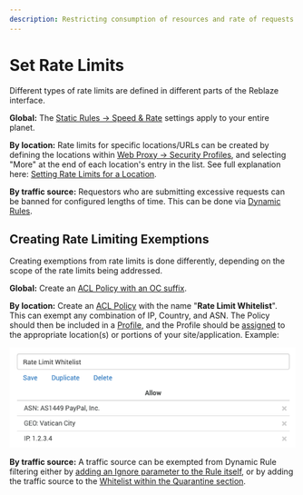 ```yaml
---
description: Restricting consumption of resources and rate of requests
---
```


# Set Rate Limits

Different types of rate limits are defined in different parts of the Reblaze interface.

**Global:** The [Static Rules -&gt; Speed & Rate](../../product-walkthrough/security/static-rules.md#speed-and-rate) settings apply to your entire planet.

**By location:** Rate limits for specific locations/URLs can be created by defining the locations within [Web Proxy -&gt; Security Profiles](../../product-walkthrough/settings/web-proxy/security-profiles.md#managing-locations), and selecting "More" at the end of each location's entry in the list. See full explanation here: [Setting Rate Limits for a Location](../../product-walkthrough/settings/web-proxy/security-profiles.md#setting-rate-limits-for-a-location). 

**By traffic source:** Requestors who are submitting excessive requests can be banned for configured lengths of time. This can be done via [Dynamic Rules](../../product-walkthrough/security/dynamic-rules.md). 

## Creating Rate Limiting Exemptions

Creating exemptions from rate limits is done differently, depending on the scope of the rate limits being addressed.

**Global:** Create an [ACL Policy with an OC suffix](../../product-walkthrough/security/profiles/acl-policies.md#special-acls).

**By location:** Create an [ACL Policy](../../product-walkthrough/security/profiles/acl-policies.md) with the name "**Rate Limit Whitelist**". This can exempt any combination of IP, Country, and ASN. The Policy should then be included in a [Profile](../../product-walkthrough/security/profiles/), and the Profile should be [assigned](../../product-walkthrough/settings/web-proxy/security-profiles.md#assigning-a-security-profile-to-a-location) to the appropriate location\(s\)  or portions of your site/application. Example:

![An ACL with this name will exempt the traffic sources from rate limiting for the specific location](../../.gitbook/assets/rate-limit-whitelist%20%281%29.png)

**By traffic source:** A traffic source can be exempted from Dynamic Rule filtering either by [adding an Ignore parameter to the Rule itself](../../product-walkthrough/security/dynamic-rules.md#dynamic-rule-settings), or by adding the traffic source to the [Whitelist within the Quarantine section](../../product-walkthrough/security/quarantined.md#whitelist).





